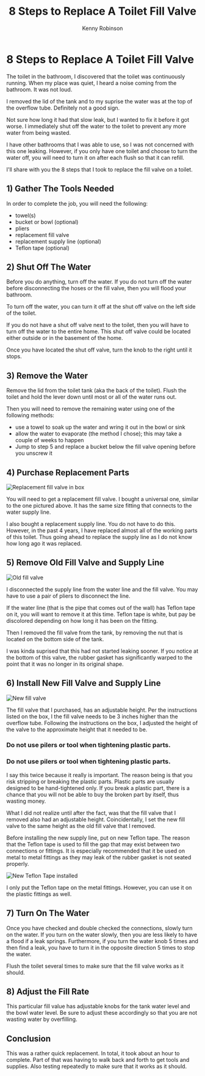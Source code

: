 ﻿---
title: 8 Steps to Replace A Toilet Fill Valve
author: Kenny Robinson
description: I cover how to replace teh fill valve on a toilet that is leaking or faulty.
keywords: toilet, fill value, toilet repair, toilet leaking, toilet fixes
posted: 2020-03-15
updated: 2020-07-08
category: handyman
type: blog
---

# 8 Steps to Replace A Toilet Fill Valve

The toilet in the bathroom, I discovered that the toilet was continuously running.
When my place was quiet, I heard a noise coming from the bathroom. It was not loud.

I removed the lid of the tank and to my suprise the water was at the top of the overflow
tube. Definitely not a good sign.

Not sure how long it had that slow leak, but I wanted
to fix it before it got worse.
I immediately shut off the water to the toilet to prevent any more water from being wasted.

I have other bathrooms that I was able to use, so I was not concerned with this one leaking.
However, if you only have one toilet and choose to turn the water off, you will need to turn
it on after each flush so that it can refill.

I'll share with you the 8 steps that I took to replace the fill valve on a toilet.

## 1) Gather The Tools Needed

In order to complete the job, you will need the following:

* towel(s)
* bucket or bowl (optional)
* pliers
* replacement fill valve
* replacement supply line (optional)
* Teflon tape (optional)

## 2) Shut Off The Water

Before you do anything, turn off the water. If you do not turn off the water before disconnecting the hoses or
the fill valve, then you will flood your bathroom.

To turn off the water, you can turn it off at the shut off valve on the left side of the toilet.

If you do not have a shut off valve next to the toilet, then you will have to turn off the water to
the entire home. This shut off valve could be located either outside or in the basement of the home.

Once you have located the shut off valve, turn the knob to the right until it stops.

## 3) Remove the Water

Remove the lid from the toilet tank (aka the back of the toilet). Flush the toilet and hold the
lever down until most or all of the water runs out.

Then you will need to remove the remaining water using one of the following methods:

* use a towel to soak up the water and wring it out in the bowl or sink
* allow the water to evaporate (the method I chose); this may take a couple of weeks to happen
* Jump to step 5 and replace a bucket below the fill valve opening before you unscrew it

## 4) Purchase Replacement Parts

![Replacement fill valve in box](/diy/2020.03.15-8-steps-to-replace-a-toilet-fill-valve/20200314_162009.jpg)

You will need to get a replacement fill valve. I bought a universal one, similar to the one
pictured above. It has the same size fitting that connects to the water supply line.

I also bought a replacement supply line. You do not have to do this. However, in the past 4 years,
I have replaced almost all of the working parts of this toilet. Thus going ahead to replace
the supply line as I do not know how long ago it was replaced.

## 5) Remove Old Fill Valve and Supply Line

![Old fill valve](/diy/2020.03.15-8-steps-to-replace-a-toilet-fill-valve/20200314_164549.jpg)

I disconnected the supply line from the water line and the fill valve. You may have to use
a pair of pliers to disconnect the line.

If the water line (that is the pipe that comes out of the wall) has Teflon tape on it, you
will want to remove it at this time. Teflon tape is white, but pay be discolored depending
on how long it has been on the fitting.

Then I removed the fill valve from the tank, by removing the nut that is located on the
bottom side of the tank.

I was kinda suprised that this had not started leaking sooner. If you notice at the bottom
of this valve, the rubber gasket has significantly warped to the point that it was no longer
in its original shape.

## 6) Install New Fill Valve and Supply Line

![New fill valve](/diy/2020.03.15-8-steps-to-replace-a-toilet-fill-valve/20200314_162111.jpg)

The fill valve that I purchased, has an adjustable height. Per the instructions listed on the box,
I the fill valve needs to be 3 inches higher than the overflow tube. Following the instructions
on the box, I adjusted the height of the valve to the approximate height that it needed to be.

### Do not use pilers or tool when tightening plastic parts.

### Do not use pilers or tool when tightening plastic parts.

I say this twice because it really is important.
The reason being is that you risk stripping or breaking the plastic parts. Plastic parts are
usually designed to be hand-tightened only. If you break a plastic part, there is a chance that
you will not be able to buy the broken part by itself, thus wasting money.

What I did not realize until after the fact, was that the fill valve that I removed also had
an adjustable height. Coincidentally, I set the new fill valve to the same height as the old fill
valve that I removed.

Before installing the new supply line, put on new Teflon tape. The reason that the Teflon tape
is used to fill the gap that may exist between two connections or fittings. It is especially
recommended that it be used on metal to metal fittings as they may leak of the rubber gasket
is not seated properly.

![New Teflon Tape installed](/diy/2020.03.15-8-steps-to-replace-a-toilet-fill-valve/20200314_163700.jpg)

I only put the Teflon tape on the metal fittings. However, you can use it on the plastic
fittings as well.

## 7) Turn On The Water

Once you have checked and double checked the connections, slowly turn on the water. If you turn
on the water slowly, then you are less likely to have a flood if a leak springs. Furthermore,
if you turn the water knob 5 times and then find a leak, you have to turn it in the opposite
direction 5 times to stop the water.

Flush the toilet several times to make sure that the fill valve works as it should.

## 8) Adjust the Fill Rate

This particular fill value has adjustable knobs for the tank water level and the bowl
water level. Be sure to adjust these accordingly so that you are not wasting water
by overfilling.

## Conclusion

This was a rather quick replacement. In total, it took about an hour to complete. Part of that
was having to walk back and forth to get tools and supplies. Also testing repeatedly to make
sure that it works as it should.
